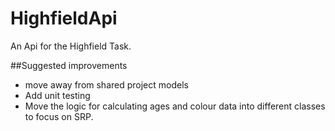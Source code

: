# HighfieldApi
An Api for the Highfield Task.

##Suggested improvements 
- move away from shared project models
- Add unit testing
- Move the logic for calculating ages and colour data into different classes to focus on SRP.
  
